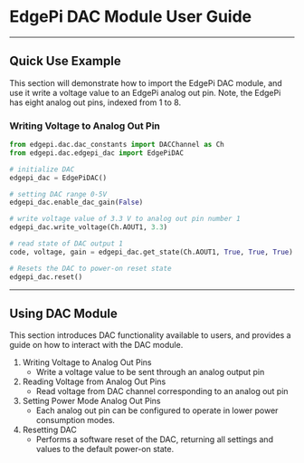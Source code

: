 # EdgePi DAC Module User Guide
___
## Quick Use Example

This section will demonstrate how to import the EdgePi DAC module, and use it write a voltage value to an EdgePi analog out pin.
Note, the EdgePi has eight analog out pins, indexed from 1 to 8.

### Writing Voltage to Analog Out Pin
```python
from edgepi.dac.dac_constants import DACChannel as Ch
from edgepi.dac.edgepi_dac import EdgePiDAC

# initialize DAC
edgepi_dac = EdgePiDAC()

# setting DAC range 0-5V
edgepi_dac.enable_dac_gain(False)

# write voltage value of 3.3 V to analog out pin number 1
edgepi_dac.write_voltage(Ch.AOUT1, 3.3)

# read state of DAC output 1
code, voltage, gain = edgepi_dac.get_state(Ch.AOUT1, True, True, True)

# Resets the DAC to power-on reset state
edgepi_dac.reset()
```
---
## Using DAC Module
This section introduces DAC functionality available to users, and provides a guide on how to interact with the DAC module.

1. Writing Voltage to Analog Out Pins
    - Write a voltage value to be sent through an analog output pin
3. Reading Voltage from Analog Out Pins
    - Read voltage from DAC channel corresponding to an analog out pin
4. Setting Power Mode Analog Out Pins
    - Each analog out pin can be configured to operate in lower power consumption modes.
5. Resetting DAC
    - Performs a software reset of the DAC, returning all settings and values to the default power-on state.
